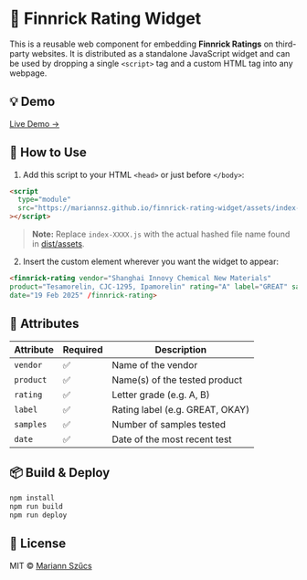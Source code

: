 # 🎯 Finnrick Rating Widget

This is a reusable web component for embedding **Finnrick Ratings** on third-party websites. It is distributed as a standalone JavaScript widget and can be used by dropping a single `<script>` tag and a custom HTML tag into any webpage.

## 💡 Demo

[Live Demo →](https://mariannsz.github.io/finnrick-rating-widget/)

## 🚀 How to Use

1. Add this script to your HTML `<head>` or just before `</body>`:

```html
<script
  type="module"
  src="https://mariannsz.github.io/finnrick-rating-widget/assets/index-XXXX.js"
></script>
```

> **Note:** Replace `index-XXXX.js` with the actual hashed file name found in [dist/assets](https://github.com/mariannsz/finnrick-rating-widget/tree/main/dist/assets).

2. Insert the custom element wherever you want the widget to appear:

```html
<finnrick-rating vendor="Shanghai Innovy Chemical New Materials"
product="Tesamorelin, CJC-1295, Ipamorelin" rating="A" label="GREAT" samples="6"
date="19 Feb 2025" /finnrick-rating>
```

## 🧱 Attributes

| Attribute | Required | Description                     |
| --------- | -------- | ------------------------------- |
| `vendor`  | ✅       | Name of the vendor              |
| `product` | ✅       | Name(s) of the tested product   |
| `rating`  | ✅       | Letter grade (e.g. A, B)        |
| `label`   | ✅       | Rating label (e.g. GREAT, OKAY) |
| `samples` | ✅       | Number of samples tested        |
| `date`    | ✅       | Date of the most recent test    |

## 📦 Build & Deploy

```bash
npm install
npm run build
npm run deploy
```

## 📄 License

MIT © [Mariann Szűcs](https://github.com/mariannsz)
